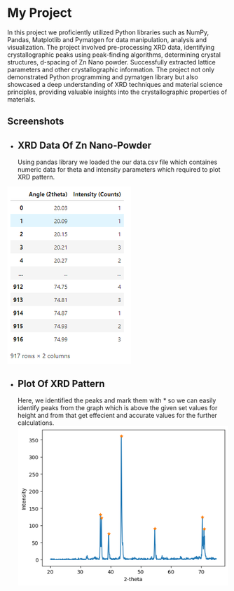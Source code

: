 # My Project

  In this project we proficiently utilized Python libraries such as NumPy, Pandas, Matplotlib and Pymatgen for data
manipulation, analysis and visualization. The project involved pre-processing XRD data, identifying
crystallographic peaks using peak-finding algorithms, determining crystal structures, d-spacing of Zn Nano powder.
Successfully extracted lattice parameters and other crystallographic information. The project not only demonstrated
Python programming and pymatgen library but also showcased a deep understanding of XRD techniques and
material science principles, providing valuable insights into the crystallographic properties of materials.

## Screenshots
- ## XRD Data Of Zn Nano-Powder
  <p>Using pandas library we loaded the our data.csv file which containes numeric data for theta and intensity parameters which required to plot XRD pattern.</p>
  
![DATA](https://github.com/dipakkhedkar1104/-python-XRD-Data-Analysis/blob/main/image.png)

- ## Plot Of XRD Pattern
  Here, we identified the peaks and mark them with * so we can easily identify peaks from the graph which is above the given set values for height and from that get effecient and accurate values for the further calculations.
![Plot1](https://github.com/dipakkhedkar1104/-python-XRD-Data-Analysis/blob/main/Images/image.png)
